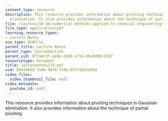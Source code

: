 ```yaml
---
content_type: resource
description: This resource provides information about pivoting techniques in Gaussian
  elimination. It also provides information about the technique of partial pivoting.
file: /courses/10-34-numerical-methods-applied-to-chemical-engineering-fall-2005/5643489d7a4b96707c0d5577492edd5d_lecturenotes123.pdf
file_type: application/pdf
learning_resource_types:
- Lecture Notes
ocw_type: OCWFile
parent_title: Lecture Notes
parent_type: CourseSection
parent_uid: 8f7a6c3f-ae8e-d368-a734-bbe5d06c21b7
resourcetype: Document
title: lecturenotes123.pdf
uid: 5643489d-7a4b-9670-7c0d-5577492edd5d
video_files:
  video_thumbnail_file: null
video_metadata:
  youtube_id: null
---
```

This resource provides information about pivoting techniques in Gaussian elimination. It also provides information about the technique of partial pivoting.

